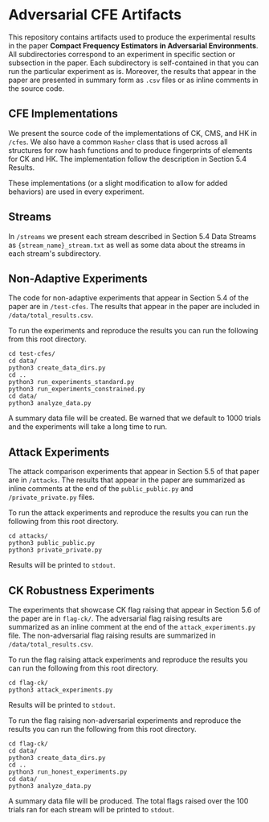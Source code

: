 # Adversarial CFE Artifacts

This repository contains artifacts used to produce the experimental results in the paper **Compact Frequency Estimators in Adversarial Environments**. All subdirectories correspond to an experiment in specific section or subsection in the paper. Each subdirectory is self-contained in that you can run the particular experiment as is. Moreover, the results that appear in the paper are presented in summary form as `.csv` files or as inline comments in the source code.

## CFE Implementations

We present the source code of the implementations of CK, CMS, and HK in `/cfes`. We also have a common `Hasher` class that is used across all structures for row hash functions and to produce fingerprints of elements for CK and HK. The implementation follow the description in Section 5.4 Results.

These implementations (or a slight modification to allow for added behaviors) are used in every experiment.

## Streams

In `/streams` we present each stream described in Section 5.4 Data Streams as `{stream_name}_stream.txt` as well as some data about the streams in each stream's subdirectory.

## Non-Adaptive Experiments

The code for non-adaptive experiments that appear in Section 5.4 of the paper are in `/test-cfes`. The results that appear in the paper are included in `/data/total_results.csv`.

To run the experiments and reproduce the results you can run the following from this root directory.

```console
cd test-cfes/
cd data/
python3 create_data_dirs.py
cd ..
python3 run_experiments_standard.py
python3 run_experiments_constrained.py
cd data/
python3 analyze_data.py
```

A summary data file will be created. Be warned that we default to 1000 trials and the experiments will take a long time to run. 

## Attack Experiments

The attack comparison experiments that appear in Section 5.5 of that paper are in `/attacks`. The results that appear in the paper are summarized as inline comments at the end of the `public_public.py` and `/private_private.py` files.

To run the attack experiments and reproduce the results you can run the following from this root directory.

```console
cd attacks/
python3 public_public.py
python3 private_private.py 
```

Results will be printed to `stdout`.

## CK Robustness Experiments

The experiments that showcase CK flag raising that appear in Section 5.6 of the paper are in `flag-ck/`. The adversarial flag raising results are summarized as an inline comment at the end of the `attack_experiments.py` file. The non-adversarial flag raising results are summarized in `/data/total_results.csv`.

To run the flag raising attack experiments and reproduce the results you can run the following from this root directory.

```console
cd flag-ck/
python3 attack_experiments.py 
```

Results will be printed to `stdout`.

To run the flag raising non-adversarial experiments and reproduce the results you can run the following from this root directory.

```console
cd flag-ck/
cd data/
python3 create_data_dirs.py
cd ..
python3 run_honest_experiments.py
cd data/
python3 analyze_data.py
```

A summary data file will be produced. The total flags raised over the 100 trials ran for each stream will be printed to `stdout`.